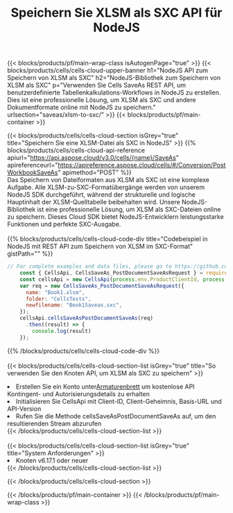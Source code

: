 ﻿---
title:  Speichern Sie XLSM als SXC API für NodeJS
description:  Cloud-APIs und SDKs für Microsoft Excel und OpenOffice Calc. Konvertieren Sie die Tabelle in ein anderes Dateiformat.
url: /de/nodejs/saveas/xlsm-to-sxc/
---
{{< blocks/products/pf/main-wrap-class isAutogenPage="true" >}}
{{< blocks/products/cells/cells-cloud-upper-banner h1="NodeJS API zum Speichern von XLSM als SXC" h2="NodeJS-Bibliothek zum Speichern von XLSM als SXC" p="Verwenden Sie Cells SaveAs REST API, um benutzerdefinierte Tabellenkalkulations-Workflows in NodeJS zu erstellen. Dies ist eine professionelle Lösung, um XLSM als SXC und andere Dokumentformate online mit NodeJS zu speichern." urlsection="saveas/xlsm-to-sxc/" >}}
{{< blocks/products/pf/main-container >}}

{{< blocks/products/cells/cells-cloud-section isGrey="true" title="Speichern Sie eine XLSM-Datei als SXC in NodeJS" >}}
{{% blocks/products/cells/cells-cloud-api-reference apiurl="https://api.aspose.cloud/v3.0/cells/{name}/SaveAs" apireferenceurl="https://apireference.aspose.cloud/cells/#/Conversion/PostWorkbookSaveAs" apimethod="POST" %}}
<br/>
Das Speichern von Dateiformaten aus XLSM als SXC ist eine komplexe Aufgabe. Alle XLSM-zu-SXC-Formatübergänge werden von unserem NodeJS SDK durchgeführt, während der strukturelle und logische Hauptinhalt der XLSM-Quelltabelle beibehalten wird. Unsere NodeJS-Bibliothek ist eine professionelle Lösung, um XLSM als SXC-Dateien online zu speichern. Dieses Cloud SDK bietet NodeJS-Entwicklern leistungsstarke Funktionen und perfekte SXC-Ausgabe.
<br/>
<br/>
{{% blocks/products/cells/cells-cloud-code-div title="Codebeispiel in NodeJS mit REST API zum Speichern von XLSM im SXC-Format" gistPath="" %}}
  
```js
// For complete examples and data files, please go to https://github.com/aspose-cells-cloud/aspose-cells-cloud-node/
    const { CellsApi, CellsSaveAs_PostDocumentSaveAsRequest } = require("asposecellscloud");
    const cellsApi = new CellsApi(process.env.ProductClientId, process.env.ProductClientSecret);
    var req = new CellsSaveAs_PostDocumentSaveAsRequest({
      name: "Book1.xlsm",
      folder: "CellsTests",
      newfilename: "Book1Saveas.sxc",
    });
    cellsApi.cellsSaveAsPostDocumentSaveAs(req)
      .then((result) => {
        console.log(result)
    });
```
  
{{% /blocks/products/cells/cells-cloud-code-div %}}
<br/>
<br/>
{{< blocks/products/cells/cells-cloud-section-list isGrey="true" title="So verwenden Sie den Knoten API, um XLSM als SXC zu speichern" >}}
<li> Erstellen Sie ein Konto unter<a href="https://dashboard.aspose.cloud/">Armaturenbrett</a> um kostenlose API Kontingent- und Autorisierungsdetails zu erhalten</li>
<li>Initialisieren Sie CellsApi mit Client-ID, Client-Geheimnis, Basis-URL und API-Version</li>
<li>Rufen Sie die Methode cellsSaveAsPostDocumentSaveAs auf, um den resultierenden Stream abzurufen</li>
{{< /blocks/products/cells/cells-cloud-section-list >}}
<br/>
<br/>
{{< blocks/products/cells/cells-cloud-section-list isGrey="true" title="System Anforderungen" >}}
<li>Knoten v6.17.1 oder neuer</li>
{{< /blocks/products/cells/cells-cloud-section-list >}}

{{< /blocks/products/cells/cells-cloud-section >}}

{{< /blocks/products/pf/main-container >}}
{{< /blocks/products/pf/main-wrap-class >}}
